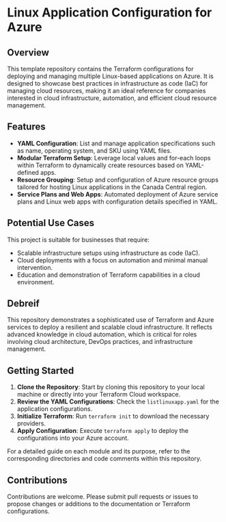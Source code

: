 # Linux Application Configuration for Azure

## Overview

This template repository contains the Terraform configurations for deploying and managing multiple Linux-based applications on Azure. It is designed to showcase best practices in infrastructure as code (IaC) for managing cloud resources, making it an ideal reference for companies interested in cloud infrastructure, automation, and efficient cloud resource management.

## Features

- **YAML Configuration**: List and manage application specifications such as name, operating system, and SKU using YAML files.
- **Modular Terraform Setup**: Leverage local values and for-each loops within Terraform to dynamically create resources based on YAML-defined apps.
- **Resource Grouping**: Setup and configuration of Azure resource groups tailored for hosting Linux applications in the Canada Central region.
- **Service Plans and Web Apps**: Automated deployment of Azure service plans and Linux web apps with configuration details specified in YAML.

## Potential Use Cases

This project is suitable for businesses that require:
- Scalable infrastructure setups using infrastructure as code (IaC).
- Cloud deployments with a focus on automation and minimal manual intervention.
- Education and demonstration of Terraform capabilities in a cloud environment.

## Debreif

This repository demonstrates a sophisticated use of Terraform and Azure services to deploy a resilient and scalable cloud infrastructure. It reflects advanced knowledge in cloud automation, which is critical for roles involving cloud architecture, DevOps practices, and infrastructure management.

## Getting Started

1. **Clone the Repository**: Start by cloning this repository to your local machine or directly into your Terraform Cloud workspace.
2. **Review the YAML Configurations**: Check the `listlinuxapp.yaml` for the application configurations.
3. **Initialize Terraform**: Run `terraform init` to download the necessary providers.
4. **Apply Configuration**: Execute `terraform apply` to deploy the configurations into your Azure account.

For a detailed guide on each module and its purpose, refer to the corresponding directories and code comments within this repository.

## Contributions

Contributions are welcome. Please submit pull requests or issues to propose changes or additions to the documentation or Terraform configurations.
